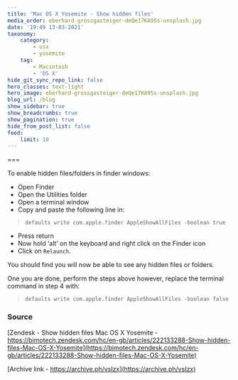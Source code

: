 ```yaml
---
title: 'Mac OS X Yosemite - Show hidden files'
media_order: eberhard-grossgasteiger-deQe17KA95s-unsplash.jpg
date: '19:49 13-03-2021'
taxonomy:
    category:
        - osx
        - yosemite
    tag:
        - Macintosh
        - 'OS X'
hide_git_sync_repo_link: false
hero_classes: text-light
hero_image: eberhard-grossgasteiger-deQe17KA95s-unsplash.jpg
blog_url: /blog
show_sidebar: true
show_breadcrumbs: true
show_pagination: true
hide_from_post_list: false
feed:
    limit: 10
---
```


===

To enable hidden files/folders in finder windows:

* Open Finder
* Open the Utilities folder
* Open a terminal window
* Copy and paste the following line in:

>     defaults write com.apple.finder AppleShowAllFiles -boolean true

* Press return
* Now hold ‘alt’ on the keyboard and right click on the Finder icon
* Click on `Relaunch`.

You should find you will now be able to see any hidden files or folders.

One you are done, perform the steps above however, replace the terminal command in step 4 with:
 

>     defaults write com.apple.finder AppleShowAllFiles -boolean false

### Source
[Zendesk - Show hidden files Mac OS X Yosemite - https://bimotech.zendesk.com/hc/en-gb/articles/222133288-Show-hidden-files-Mac-OS-X-Yosemite](https://bimotech.zendesk.com/hc/en-gb/articles/222133288-Show-hidden-files-Mac-OS-X-Yosemite)

[Archive link - https://archive.ph/vsIzx](https://archive.ph/vsIzx)